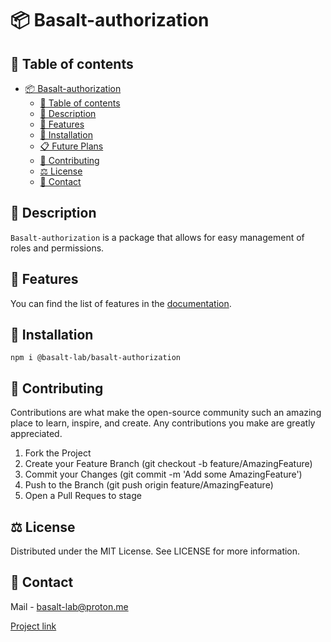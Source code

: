 # 📦 Basalt-authorization

## 📌 Table of contents

- [📦 Basalt-authorization](#-basalt-authorization)
    - [📌 Table of contents](#-table-of-contents)
    - [📝 Description](#-description)
    - [🌟 Features](#-features)
    - [🔧 Installation](#-installation)
    - [📋 Future Plans](#-future-plans)
    - [👥 Contributing](#-contributing)
    - [⚖️ License](#-license)
    - [📧 Contact](#-contact)

## 📝 Description

`Basalt-authorization` is a package that allows for easy management of roles and permissions.


## 🌟 Features

You can find the list of features in the [documentation](https://basalt-lab.github.io/basalt-doc/index.html).

## 🔧 Installation

```
npm i @basalt-lab/basalt-authorization
```

## 👥 Contributing

Contributions are what make the open-source community such an amazing place to learn, inspire, and create. Any contributions you make are greatly appreciated.

1. Fork the Project
2. Create your Feature Branch (git checkout -b feature/AmazingFeature)
3. Commit your Changes (git commit -m 'Add some AmazingFeature')
4. Push to the Branch (git push origin feature/AmazingFeature)
5. Open a Pull Reques to stage

## ⚖️ License

Distributed under the MIT License. See LICENSE for more information.

## 📧 Contact

Mail - [basalt-lab@proton.me](basalt-lab@proton.me)

[Project link](https://github.com/Basalt-Lab/basalt-authorization)
